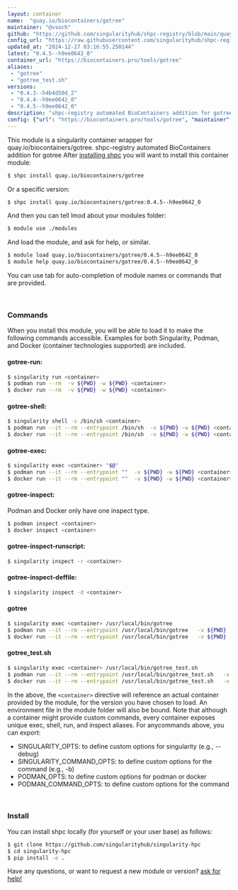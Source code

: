 ```yaml
---
layout: container
name:  "quay.io/biocontainers/gotree"
maintainer: "@vsoch"
github: "https://github.com/singularityhub/shpc-registry/blob/main/quay.io/biocontainers/gotree/container.yaml"
config_url: "https://raw.githubusercontent.com/singularityhub/shpc-registry/main/quay.io/biocontainers/gotree/container.yaml"
updated_at: "2024-12-27 03:16:55.250144"
latest: "0.4.5--h9ee0642_0"
container_url: "https://biocontainers.pro/tools/gotree"
aliases:
 - "gotree"
 - "gotree_test.sh"
versions:
 - "0.4.3--h4b4d50d_2"
 - "0.4.4--h9ee0642_0"
 - "0.4.5--h9ee0642_0"
description: "shpc-registry automated BioContainers addition for gotree"
config: {"url": "https://biocontainers.pro/tools/gotree", "maintainer": "@vsoch", "description": "shpc-registry automated BioContainers addition for gotree", "latest": {"0.4.5--h9ee0642_0": "sha256:2da23422878495ec6e5051920a32d58f6e93498cba642a3c1ef7d85c27b74aff"}, "tags": {"0.4.3--h4b4d50d_2": "sha256:3b0f023c7c7860e1854fbfcfcd15f176ff02f3e6f2e01da02477edb51e2b4244", "0.4.4--h9ee0642_0": "sha256:efb97b708609f0b3a4e2864e5c6597f96433528471091fd41f470622c8702709", "0.4.5--h9ee0642_0": "sha256:2da23422878495ec6e5051920a32d58f6e93498cba642a3c1ef7d85c27b74aff"}, "docker": "quay.io/biocontainers/gotree", "aliases": {"gotree": "/usr/local/bin/gotree", "gotree_test.sh": "/usr/local/bin/gotree_test.sh"}}
---
```


This module is a singularity container wrapper for quay.io/biocontainers/gotree.
shpc-registry automated BioContainers addition for gotree
After [installing shpc](#install) you will want to install this container module:


```bash
$ shpc install quay.io/biocontainers/gotree
```

Or a specific version:

```bash
$ shpc install quay.io/biocontainers/gotree:0.4.5--h9ee0642_0
```

And then you can tell lmod about your modules folder:

```bash
$ module use ./modules
```

And load the module, and ask for help, or similar.

```bash
$ module load quay.io/biocontainers/gotree/0.4.5--h9ee0642_0
$ module help quay.io/biocontainers/gotree/0.4.5--h9ee0642_0
```

You can use tab for auto-completion of module names or commands that are provided.

<br>

### Commands

When you install this module, you will be able to load it to make the following commands accessible.
Examples for both Singularity, Podman, and Docker (container technologies supported) are included.

#### gotree-run:

```bash
$ singularity run <container>
$ podman run --rm  -v ${PWD} -w ${PWD} <container>
$ docker run --rm  -v ${PWD} -w ${PWD} <container>
```

#### gotree-shell:

```bash
$ singularity shell -s /bin/sh <container>
$ podman run --it --rm --entrypoint /bin/sh  -v ${PWD} -w ${PWD} <container>
$ docker run --it --rm --entrypoint /bin/sh  -v ${PWD} -w ${PWD} <container>
```

#### gotree-exec:

```bash
$ singularity exec <container> "$@"
$ podman run --it --rm --entrypoint ""  -v ${PWD} -w ${PWD} <container> "$@"
$ docker run --it --rm --entrypoint ""  -v ${PWD} -w ${PWD} <container> "$@"
```

#### gotree-inspect:

Podman and Docker only have one inspect type.

```bash
$ podman inspect <container>
$ docker inspect <container>
```

#### gotree-inspect-runscript:

```bash
$ singularity inspect -r <container>
```

#### gotree-inspect-deffile:

```bash
$ singularity inspect -d <container>
```


#### gotree

```bash
$ singularity exec <container> /usr/local/bin/gotree
$ podman run --it --rm --entrypoint /usr/local/bin/gotree   -v ${PWD} -w ${PWD} <container> -c " $@"
$ docker run --it --rm --entrypoint /usr/local/bin/gotree   -v ${PWD} -w ${PWD} <container> -c " $@"
```


#### gotree_test.sh

```bash
$ singularity exec <container> /usr/local/bin/gotree_test.sh
$ podman run --it --rm --entrypoint /usr/local/bin/gotree_test.sh   -v ${PWD} -w ${PWD} <container> -c " $@"
$ docker run --it --rm --entrypoint /usr/local/bin/gotree_test.sh   -v ${PWD} -w ${PWD} <container> -c " $@"
```



In the above, the `<container>` directive will reference an actual container provided
by the module, for the version you have chosen to load. An environment file in the
module folder will also be bound. Note that although a container
might provide custom commands, every container exposes unique exec, shell, run, and
inspect aliases. For anycommands above, you can export:

 - SINGULARITY_OPTS: to define custom options for singularity (e.g., --debug)
 - SINGULARITY_COMMAND_OPTS: to define custom options for the command (e.g., -b)
 - PODMAN_OPTS: to define custom options for podman or docker
 - PODMAN_COMMAND_OPTS: to define custom options for the command

<br>

### Install

You can install shpc locally (for yourself or your user base) as follows:

```bash
$ git clone https://github.com/singularityhub/singularity-hpc
$ cd singularity-hpc
$ pip install -e .
```

Have any questions, or want to request a new module or version? [ask for help!](https://github.com/singularityhub/singularity-hpc/issues)